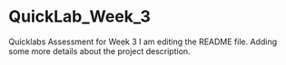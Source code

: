 # QuickLab_Week_3
Quicklabs Assessment for Week 3
I am editing the README file. Adding some more details about the project description.
